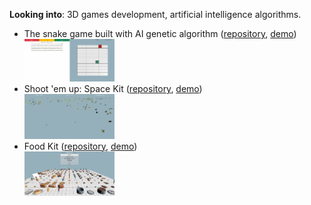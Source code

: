 <!--
**nrsharip/nrsharip** is a ✨ _special_ ✨ repository because its `README.md` (this file) appears on your GitHub profile.

Here are some ideas to get you started:

- 🔭 I’m currently working on ...
- 🌱 I’m currently learning ...
- 👯 I’m looking to collaborate on ...
- 🤔 I’m looking for help with ...
- 💬 Ask me about ...
- 📫 How to reach me: ...
- 😄 Pronouns: ...
- ⚡ Fun fact: ...
-->

**Looking into**: 3D games development, artificial intelligence algorithms.

- The snake game built with AI genetic algorithm ([repository](https://github.com/nrsharip/ai-genetic-algorithm-snake), [demo](https://nrsharip.github.io/ai-genetic-algorithm-snake/))
  <br><img src="https://github.com/nrsharip/ai-genetic-algorithm-snake/blob/c3fb8c518062efed7904cc91dacd2f7929313de2/docs/run-compressed.gif?raw=true" width="30%">
- Shoot 'em up: Space Kit ([repository](https://github.com/nrsharip/threejs-shmup), [demo](https://nrsharip.github.io/threejs-shmup/))
  <br><img src="https://github.com/nrsharip/threejs-shmup/blob/4e6d3217161e500d7b873360f78eec2e2361620c/docs/run-compressed.gif?raw=true" width="30%">
- Food Kit ([repository](https://github.com/nrsharip/threejs-food-kit), [demo](https://nrsharip.github.io/threejs-food-kit/))
  <br><img src="https://github.com/nrsharip/threejs-food-kit/blob/5d9498cedad3601af796b069213a4f5044ae2525/docs/run-compressed.gif?raw=true" width="30%">

